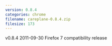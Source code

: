 ```yaml
---
version: 0.8.4
categories: chrome
filename: careplane-0.8.4.zip
filesize: 173
---
```

v0.8.4 2011-09-30
  Firefox 7 compatibility release

